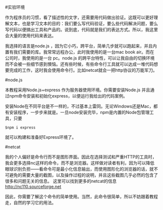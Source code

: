 #实验环境

作为程序员的习惯，看了描述性的文字，还需要用代码做出验证。这既可以更好理解文本，也是学习文本的目的：我们要么写代码验证，要么些代码解决问题，要么写代码以便搞出工具和产品的。说到底，代码就是我们的表达方式。所以，我这里会大量的使用代码来表达。

我选择的语言是node.js ，因为它小巧，跨平台，简单几步就可以跑起来，并且内置有我们需要的库。我常常远程办公，此时我使用的是一台mac book air。而在公司时，我使用的是一台 pc。node.js 的跨平台特性，可以让我自由的切换环境而不会被一些细节感到懊恼。还有些时候，有些命令行工具就可以达成一堆代码想要完成的工作，这时我会使用命令行。比如netcat就会一把http协议的万能军刀。

#node.js

本教程采用Node.js+express 作为服务器使用环境。你需要安装Node.js 并且通过npm命令安装和初始化express，以便运行我给出的代码案例。

安装Node在不同平台是不一样的，不过基本上雷同。无论Windows还是Mac，都有安装程序，一步步来就是。一旦node安装完毕，npm是内置的Node包管理工具，只要
```
$npm i express
```
就可以构建和准备好Express环境了。


#netcat

我的个人偏好是命令行而不是图形界面。因此在选择测试和严重HTTP的工具时，我会更多选择nc这样的命令，而不是浏览器。这样做对读者有利，因为可以降低眼球识别负担——看命令可是最小化信息输出，而使用图形化的浏览器的话，就不可避免的需要大量的截图，以及操作过程的说明，并且这些截图几乎必然的包含了很多和问题无关的信息。
这里可以找到更多的netcat的信息 http://nc110.sourceforge.net

因此，你需要了解这个命令的简单使用。当然，此命令很简单，所以不妨跟着教程走，自然的学习它的用法。
